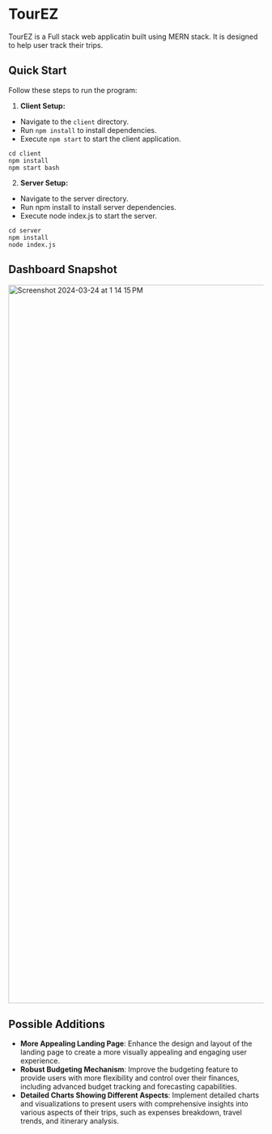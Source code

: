 # TourEZ

TourEZ is a Full stack web applicatin built using MERN stack. It is designed to help user track their trips.

## Quick Start

Follow these steps to run the program:

1. **Client Setup:**
- Navigate to the `client` directory.
- Run `npm install` to install dependencies.
- Execute `npm start` to start the client application.

```b
cd client
npm install
npm start bash
```
2. **Server Setup:**
  - Navigate to the server directory.
  - Run npm install to install server dependencies.
  - Execute node index.js to start the server.
```b
cd server
npm install
node index.js
```

## Dashboard Snapshot
<img width="1419" alt="Screenshot 2024-03-24 at 1 14 15 PM" src="https://github.com/diwassapkota805/TourEZ/assets/102276270/6ca1f46a-f20f-4edb-bda2-0960547641d1">


## Possible Additions
- **More Appealing Landing Page**: Enhance the design and layout of the landing page to create a more visually appealing and engaging user experience.
- **Robust Budgeting Mechanism**: Improve the budgeting feature to provide users with more flexibility and control over their finances, including advanced budget tracking and forecasting capabilities.
- **Detailed Charts Showing Different Aspects**: Implement detailed charts and visualizations to present users with comprehensive insights into various aspects of their trips, such as expenses breakdown, travel trends, and itinerary analysis.
